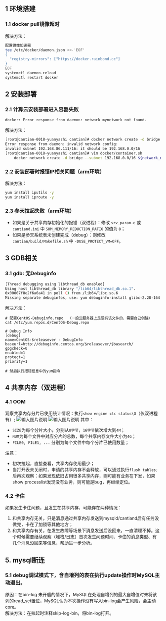 ## 1 环境搭建
### 1.1 docker pull镜像超时

解决方法：
```bash
配置镜像加速器
tee /etc/docker/daemon.json <<-'EOF'
{
  "registry-mirrors": ["https://docker.rainbond.cc"]
}
EOF
systemctl daemon-reload
systemctl restart docker
```

## 2 安装部署
### 2.1 计算云安装部署进入容器失败
```bash
docker: Error response from daemon: network mynetwork not found.
```
解决方法：
```bash
[root@cantian-0018-yuanyazhi cantian]# docker network create -d bridge --subnet 192.168.86.111/16 network
Error response from daemon: invalid network config:
invalid subnet 192.168.86.111/16: it should be 192.168.0.0/16
[root@cantian-0018-yuanyazhi cantian]# vim docker/container.sh
    docker network create -d bridge --subnet 192.168.0.0/16 ${network_name}
```

### 2.2 安装部署时报错IP相关问题（arm环境）

解决方法：
```bash
yum install iputils -y
yum install iproute -y
```

### 2.3 参天拉起失败（arm环境）
- 如果是关于共享内存初始化的报错（双进程）：修改 `srv_param.c` 或 `cantiand.ini` 中 `SHM_MEMORY_REDUCTION_RATIO` 的值为 `8`；
- 如果是参天系统表未创建完成（debug）：则修改 `cantian/build/Makefile.sh` 中 `-DUSE_PROTECT_VM=OFF`。

## 3 GDB相关
### 3.1 gdb: 无Debuginfo
```bash
[Thread debugging using libthread_db enabled]
Using host libthread_db library "/lib64/libthread_db.so.1".
0x00007f8e2f6a6a41 in poll () from /lib64/libc.so.6
Missing separate debuginfos, use: yum debuginfo-install glibc-2.28-164.el8.x86_64 libaio-0.3.112-1.el8.x86_64 libgcc-8.5.0-4.el8_5.x86_64 libstdc++-8.5.0-4.el8_5.x86_64 openssl-libs-1.1.1k-5.el8_5.x86_64 zlib-1.2.11-17.el8.x86_64
```
解决方法：
```
# 配置CentOS-Debuginfo.repo  （一般云服务器上是没有该文件的，需要自己创建）
cat /etc/yum.repos.d/CentOS-Debug.repo

# Debug Info
[debug]
name=CentOS-$releasever - DebugInfo
baseurl=http://debuginfo.centos.org/$releasever/$basearch/
gpgcheck=0
enabled=1
protect=1
priority=1

# 然后执行报错信息中的yum指令
```

## 4 共享内存（双进程）
### 4.1 OOM
观察共享内存分片已使用统计情况：执行`show engine ctc status\G`（仅双进程有）;
![输入图片说明](https://foruda.gitee.com/images/1725540542409766114/237af3f2_10133320.png "屏幕截图")
![输入图片说明](https://foruda.gitee.com/images/1725540913063152155/ea751d2a_10133320.png "屏幕截图")
其中：
- `SIZE`为每个分片大小，分别从`8字节`，`16字节`依次增大到`4M`；
- `NUM`为每个文件中对应分片的总数，每个共享内存文件大小为`4G`；
- `FILE0, FILE1, ...` 分别为每个文件中每个分片已使用数量；

注意：
- 初次拉起，直接查看，共享内存使用最少；
- 当打开表未关闭时，申请的共享内存不会释放，可以通过执行`flush tables;`后再次观察：如果发现依旧占用很多共享内存，则可能有业务在下发，如果show processlist发现没有业务，则可能是bug，再继续定位。

### 4.2 卡住
如果发生卡住问题，且发生在共享内存，可能存在两种情况：
1. 和共享内存无关，只是消息通过共享内存发送到mysqld/cantiand后有任务没做完，卡在了加锁等其他地方；
2. 和共享内存有关，在发生故障等场景下消息发送后没回来，一直清理不掉。这个时候需要继续观察（堆栈/日志）首次发生问题时间、卡住的消息类型、有几个消息没回来等信息，帮助进一步分析。

## 5. mysql断连
### 5.1 debug调试模式下，含自增列的表在执行update操作时MySQL主动退出。
原因：在bin-log 未开启的情况下，MySQL在处理自增列的最大自增值时未将该列的read_set置位，MySQL认为本次操作没有写入bin-log会产生风险，会主动core。  
解决方法：在拉起时注释skip-log-bin，将bin-log打开。